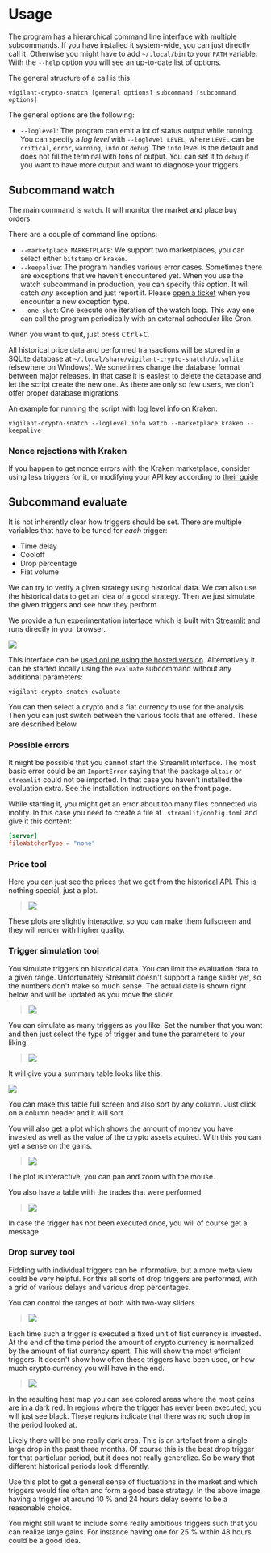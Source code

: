 # Usage

The program has a hierarchical command line interface with multiple subcommands. If you have installed it system-wide, you can just directly call it. Otherwise you might have to add `~/.local/bin` to your `PATH` variable. With the `--help` option you will see an up-to-date list of options.

The general structure of a call is this:

```
vigilant-crypto-snatch [general options] subcommand [subcommand options]
```

The general options are the following:

- `--loglevel`: The program can emit a lot of status output while running. You can specify a *log level* with `--loglevel LEVEL`, where `LEVEL` can be `critical`, `error`, `warning`, `info` or `debug`. The `info` level is the default and does not fill the terminal with tons of output. You can set it to `debug` if you want to have more output and want to diagnose your triggers.

## Subcommand watch

The main command is `watch`.  It will monitor the market and place buy orders.

There are a couple of command line options:

- `--marketplace MARKETPLACE`: We support two marketplaces, you can select either `bitstamp` or `kraken`.
- `--keepalive`: The program handles various error cases. Sometimes there are exceptions that we haven't encountered yet. When you use the watch subcommand in production, you can specify this option. It will catch *any* exception and just report it. Please [open a ticket](https://github.com/martin-ueding/vigilant-crypto-snatch/issues) when you encounter a new exception type.
- `--one-shot`: One execute one iteration of the watch loop. This way one can call the program periodically with an external scheduler like Cron.

When you want to quit, just press <kbd>Ctrl</kbd>+<kbd>C</kbd>.

All historical price data and performed transactions will be stored in a SQLite database at `~/.local/share/vigilant-crypto-snatch/db.sqlite` (elsewhere on Windows). We sometimes change the database format between major releases. In that case it is easiest to delete the database and let the script create the new one. As there are only so few users, we don't offer proper database migrations.

An example for running the script with log level info on Kraken:

```
vigilant-crypto-snatch --loglevel info watch --marketplace kraken --keepalive
```

### Nonce rejections with Kraken

If you happen to get nonce errors with the Kraken marketplace, consider using less triggers for it, or modifying your API key according to [their guide](https://support.kraken.com/hc/en-us/articles/360001148063-Why-am-I-getting-Invalid-Nonce-Errors-)

## Subcommand evaluate

It is not inherently clear how triggers should be set. There are multiple variables that have to be tuned for *each* trigger:

- Time delay
- Cooloff
- Drop percentage
- Fiat volume

We can try to verify a given strategy using historical data. We can also use the historical data to get an idea of a good strategy. Then we just simulate the given triggers and see how they perform.

We provide a fun experimentation interface which is built with [Streamlit](https://streamlit.io/) and runs directly in your browser.

![](streamlit.png)

This interface can be [used online using the hosted version](https://share.streamlit.io/martin-ueding/vigilant-crypto-snatch/src/vigilant_crypto_snatch/streamlit_ui.py). Alternatively it can be started locally using the `evaluate` subcommand without any additional parameters:

```
vigilant-crypto-snatch evaluate
```

You can then select a crypto and a fiat currency to use for the analysis. Then you can just switch between the various tools that are offered. These are described below.

### Possible errors

It might be possible that you cannot start the Streamlit interface. The most basic error could be an `ImportError` saying that the package `altair` or `streamlit` could not be imported. In that case you haven't installed the evaluation extra. See the installation instructions on the front page.

While starting it, you might get an error about too many files connected via inotify. In this case you need to create a file at `.streamlit/config.toml` and give it this content:

```toml
[server]
fileWatcherType = "none"
```

### Price tool

Here you can just see the prices that we got from the historical API. This is nothing special, just a plot.

> ![](price-plot.png)

These plots are slightly interactive, so you can make them fullscreen and they will render with higher quality.

### Trigger simulation tool

You simulate triggers on historical data. You can limit the evaluation data to a given range. Unfortunately Streamlit doesn't support a range slider yet, so the numbers don't make so much sense. The actual date is shown right below and will be updated as you move the slider.

> ![](triggers-date-range.png)

You can simulate as many triggers as you like. Set the number that you want and then just select the type of trigger and tune the parameters to your liking.

> ![](trigger-parameters.png)

It will give you a summary table looks like this:

![](triggers-summary-table.png)

You can make this table full screen and also sort by any column. Just click on a column header and it will sort.

You will also get a plot which shows the amount of money you have invested as well as the value of the crypto assets aquired. With this you can get a sense on the gains.

> ![](trigger-plot.png)

The plot is interactive, you can pan and zoom with the mouse.

You also have a table with the trades that were performed.

> ![](trigger-table.png)

In case the trigger has not been executed once, you will of course get a message.

### Drop survey tool

Fiddling with individual triggers can be informative, but a more meta view could be very helpful. For this all sorts of drop triggers are performed, with a grid of various delays and various drop percentages.

You can control the ranges of both with two-way sliders.

> ![](drop-sliders.png)

Each time such a trigger is executed a fixed unit of fiat currency is invested. At the end of the time period the amount of crypto currency is normalized by the amount of fiat currency spent. This will show the most efficient triggers. It doesn't show how often these triggers have been used, or how much crypto currency you will have in the end.

> ![](drop-heatmap.png)

In the resulting heat map you can see colored areas where the most gains are in a dark red. In regions where the trigger has never been executed, you will just see black. These regions indicate that there was no such drop in the period looked at.

Likely there will be one really dark area. This is an artefact from a single large drop in the past three months. Of course this is the best drop trigger for that particluar period, but it does not really generalize. So be wary that different historical periods look differently.

Use this plot to get a general sense of fluctuations in the market and which triggers would fire often and form a good base strategy. In the above image, having a trigger at around 10 % and 24 hours delay seems to be a reasonable choice.

You might still want to include some really ambitious triggers such that you can realize large gains. For instance having one for 25 % within 48 hours could be a good idea.